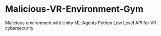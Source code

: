 # Malicious-VR-Environment-Gym
Malicious environment with Unity ML-Agents Python Low Level API for VR cybersecurity
